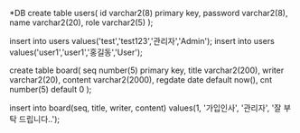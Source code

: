 *DB
create table users(
id varchar2(8) primary key,
password varchar2(8),
name varchar2(20),
role varchar2(5)
);

insert into users values('test','test123','관리자','Admin');
insert into users values('user1','user1','홍길동','User');

create table board(
seq number(5) primary key,
title varchar2(200),
writer varchar2(20),
content varchar2(2000),
regdate date default now(),
cnt number(5) default 0
);

insert into board(seq, title, writer, content) values(1, '가입인사', '관리자', '잘 부탁 드립니다..');